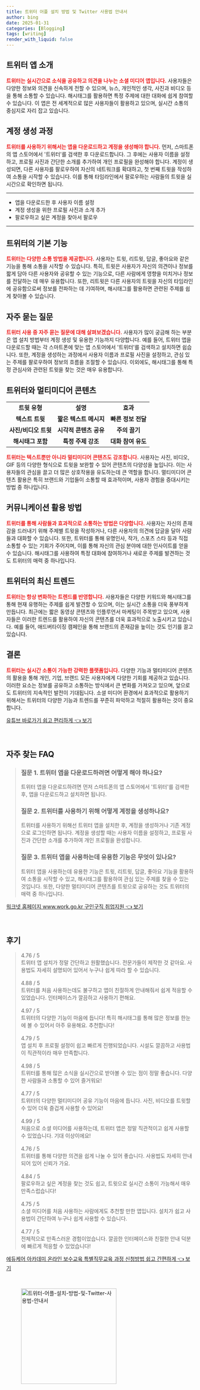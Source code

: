 ```yaml
---
title: 트위터 어플 설치 방법 및 Twitter 사용법 안내서
author: bing
date: 2025-01-31
categories: [Blogging]
tags: [writing]
render_with_liquid: false
---
```



<h2 id='트위터 앱 소개'>트위터 앱 소개</h2>

<p><b><span style="color: #ee2323;">트위터는 실시간으로 소식을 공유하고 의견을 나누는 소셜 미디어 앱입니다.</span></b> 사용자들은 다양한 정보와 의견을 신속하게 전할 수 있으며, 뉴스, 개인적인 생각, 사진과 비디오 등을 통해 소통할 수 있습니다. 해시태그를 활용하면 특정 주제에 대한 대화에 쉽게 참여할 수 있습니다. 이 앱은 전 세계적으로 많은 사용자들이 활용하고 있으며, 실시간 소통의 중심지로 자리 잡고 있습니다.</p>

<h2 id='계정 생성 과정'>계정 생성 과정</h2>

<p><b><span style="color: #ee2323;">트위터를 사용하기 위해서는 앱을 다운로드하고 계정을 생성해야 합니다.</span></b> 먼저, 스마트폰의 앱 스토어에서 '트위터'를 검색한 후 다운로드합니다. 그 후에는 사용자 이름을 설정하고, 프로필 사진과 간단한 소개를 추가하여 개인 프로필을 완성해야 합니다. 계정이 생성되면, 다른 사용자를 팔로우하여 자신의 네트워크를 확대하고, 첫 번째 트윗을 작성하여 소통을 시작할 수 있습니다. 이를 통해 타임라인에서 팔로우하는 사람들의 트윗을 실시간으로 확인하면 됩니다.</p>

<hr />

<ul>
    <li>앱을 다운로드한 후 사용자 이름 설정</li>
    <li>계정 생성을 위한 프로필 사진과 소개 추가</li>
    <li>팔로우하고 싶은 계정을 찾아서 팔로우</li>
</ul>

<hr />

<h2 id='트위터의 기본 기능'>트위터의 기본 기능</h2>

<p><b><span style="color: #ee2323;">트위터는 다양한 소통 방법을 제공합니다.</span></b> 사용자는 트윗, 리트윗, 답글, 좋아요와 같은 기능을 통해 소통을 시작할 수 있습니다. 특히, 트윗은 사용자가 자신의 의견이나 정보를 짧게 담아 다른 사용자와 공유할 수 있는 기능으로, 다른 사람에게 영향을 미치거나 정보를 전달하는 데 매우 유용합니다. 또한, 리트윗은 다른 사용자의 트윗을 자신의 타임라인에 공유함으로써 정보를 전파하는 데 기여하며, 해시태그를 활용하면 관련된 주제를 쉽게 찾아볼 수 있습니다.</p>

<h2 id='자주 묻는 질문'>자주 묻는 질문</h2>

<p><b><span style="color: #ee2323;">트위터 사용 중 자주 묻는 질문에 대해 살펴보겠습니다.</span></b> 사용자가 많이 궁금해 하는 부분은 앱 설치 방법부터 계정 생성 및 유용한 기능까지 다양합니다. 예를 들어, 트위터 앱을 다운로드할 때는 각 스마트폰에 맞는 앱 스토어에서 '트위터'를 검색하고 설치하면 쉽습니다. 또한, 계정을 생성하는 과정에서 사용자 이름과 프로필 사진을 설정하고, 관심 있는 주제를 팔로우하여 정보의 흐름을 조절할 수 있습니다. 이외에도, 해시태그를 통해 특정 관심사와 관련된 트윗을 찾는 것은 매우 유용합니다.</p>

<h2 id='트위터와 멀티미디어 콘텐츠'>트위터와 멀티미디어 콘텐츠</h2>

<table>
    <tr>
        <td style="text-align: center; height: 17px;"><b>트윗 유형</b></td>
        <td style="text-align: center; height: 17px;"><b>설명</b></td>
        <td style="text-align: center; height: 17px;"><b>효과</b></td>
    </tr>
    <tr>
        <td style="text-align: center; height: 17px;"><b>텍스트 트윗</b></td>
        <td style="text-align: center; height: 17px;"><b>짧은 텍스트 메시지</b></td>
        <td style="text-align: center; height: 17px;"><b>빠른 정보 전달</b></td>
    </tr>
    <tr>
        <td style="text-align: center; height: 17px;"><b>사진/비디오 트윗</b></td>
        <td style="text-align: center; height: 17px;"><b>시각적 콘텐츠 공유</b></td>
        <td style="text-align: center; height: 17px;"><b>주의 끌기</b></td>
    </tr>
    <tr>
        <td style="text-align: center; height: 17px;"><b>해시태그 포함</b></td>
        <td style="text-align: center; height: 17px;"><b>특정 주제 강조</b></td>
        <td style="text-align: center; height: 17px;"><b>대화 참여 유도</b></td>
    </tr>
</table>

<p><b><span style="color: #ee2323;">트위터는 텍스트뿐만 아니라 멀티미디어 콘텐츠도 강조합니다.</span></b> 사용자는 사진, 비디오, GIF 등의 다양한 형식으로 트윗을 보완할 수 있어 콘텐츠의 다양성을 높입니다. 이는 사용자들의 관심을 끌고 더 많은 상호작용을 유도하는데 큰 역할을 합니다. 멀티미디어 콘텐츠 활용은 특히 브랜드와 기업들이 소통할 때 효과적이며, 사용자 경험을 증대시키는 방법 중 하나입니다.</p>

<h2 id='커뮤니케이션 활용 방법'>커뮤니케이션 활용 방법</h2>

<p><b><span style="color: #ee2323;">트위터를 통해 사람들과 효과적으로 소통하는 방법은 다양합니다.</span></b> 사용자는 자신의 존재감을 드러내기 위해 주제별 트윗을 작성하거나, 다른 사용자의 의견에 답글을 달아 사람들과 대화할 수 있습니다. 또한, 트위터를 통해 유명인사, 작가, 스포츠 스타 등과 직접 소통할 수 있는 기회가 주어지며, 이를 통해 자신의 관심 분야에 대한 인사이트를 얻을 수 있습니다. 해시태그를 사용하여 특정 대화에 참여하거나 새로운 주제를 발견하는 것도 트위터의 매력 중 하나입니다.</p>

<h2 id='트위터의 최신 트렌드'>트위터의 최신 트렌드</h2>

<p><b><span style="color: #ee2323;">트위터는 항상 변화하는 트렌드를 반영합니다.</span></b> 사용자들은 다양한 키워드와 해시태그를 통해 현재 유행하는 주제를 쉽게 발견할 수 있으며, 이는 실시간 소통을 더욱 풍부하게 만듭니다. 최근에는 짧은 동영상 콘텐츠와 인플루언서 마케팅이 주목받고 있으며, 사용자들은 이러한 트렌드를 활용하여 자신의 콘텐츠를 더욱 효과적으로 노출시키고 있습니다. 예를 들어, 애드버타이징 캠페인을 통해 브랜드의 존재감을 높이는 것도 인기를 끌고 있습니다.</p>

<h2 id='결론'>결론</h2>

<p><b><span style="color: #ee2323;">트위터는 실시간 소통이 가능한 강력한 플랫폼입니다.</span></b> 다양한 기능과 멀티미디어 콘텐츠의 활용을 통해 개인, 기업, 브랜드 모든 사용자에게 다양한 기회를 제공하고 있습니다. 이러한 요소는 정보를 공유하고 소통하는 방식에서 큰 변화를 가져오고 있으며, 앞으로도 트위터의 지속적인 발전이 기대됩니다. 소셜 미디어 환경에서 효과적으로 활용하기 위해서는 트위터의 다양한 기능과 트렌드를 꾸준히 파악하고 적절히 활용하는 것이 중요합니다.</p>


<p><a class="click-button" title="유튜브 바로가기 쉽고 편리하게" href="https://yellowplanner.github.io/posts/%EC%9C%A0%ED%8A%9C%EB%B8%8C-%EB%B0%94%EB%A1%9C%EA%B0%80%EA%B8%B0-%EC%89%BD%EA%B3%A0-%ED%8E%B8%EB%A6%AC%ED%95%98%EA%B2%8C/" rel="dofollow">유튜브 바로가기 쉽고 편리하게 👈 보기</a></p><br>
<h2 id='자주_찾는_FAQ'>자주 찾는 FAQ</h2>
<div itemscope="" itemtype="https://schema.org/FAQPage">
<blockquote>
<div itemscope="" itemprop="mainEntity" itemtype="https://schema.org/Question">
<h3 itemprop="name">질문 1. 트위터 앱을 다운로드하려면 어떻게 해야 하나요?</h3>
<div itemscope="" itemprop="acceptedAnswer" itemtype="https://schema.org/Answer">
<span itemprop="text">
<p>트위터 앱을 다운로드하려면 먼저 스마트폰의 앱 스토어에서 '트위터'를 검색한 후, 앱을 다운로드하고 설치하면 됩니다.</p>
</span>
</div>
</div>
<div itemscope="" itemprop="mainEntity" itemtype="https://schema.org/Question">
<h3 itemprop="name">질문 2. 트위터를 사용하기 위해 어떻게 계정을 생성하나요?</h3>
<div itemscope="" itemprop="acceptedAnswer" itemtype="https://schema.org/Answer">
<span itemprop="text">
<p>트위터를 사용하기 위해선 트위터 앱을 설치한 후, 계정을 생성하거나 기존 계정으로 로그인하면 됩니다. 계정을 생성할 때는 사용자 이름을 설정하고, 프로필 사진과 간단한 소개를 추가하여 개인 프로필을 완성합니다.</p>
</span>
</div>
</div>
<div itemscope="" itemprop="mainEntity" itemtype="https://schema.org/Question">
<h3 itemprop="name">질문 3. 트위터 앱을 사용하는데 유용한 기능은 무엇이 있나요?</h3>
<div itemscope="" itemprop="acceptedAnswer" itemtype="https://schema.org/Answer">
<span itemprop="text">
<p>트위터 앱을 사용하는데 유용한 기능은 트윗, 리트윗, 답글, 좋아요 기능을 활용하여 소통을 시작할 수 있고, 해시태그를 활용하여 관심 있는 주제를 찾을 수 있는 것입니다. 또한, 다양한 멀티미디어 콘텐츠를 트윗으로 공유하는 것도 트위터의 매력 중 하나입니다.</p>
</span>
</div>
</div>
</blockquote>
</div>
<p><a class="click-button" title="워크넷 홈페이지 www.work.go.kr 구인구직 취업지원" href="https://yellowplanner.github.io/posts/%EC%9B%8C%ED%81%AC%EB%84%B7-%ED%99%88%ED%8E%98%EC%9D%B4%EC%A7%80-www.work.go.kr-%EA%B5%AC%EC%9D%B8%EA%B5%AC%EC%A7%81-%EC%B7%A8%EC%97%85%EC%A7%80%EC%9B%90/" rel="dofollow">워크넷 홈페이지 www.work.go.kr 구인구직 취업지원 👈 보기</a></p><br>
<h2 id='후기'>후기</h2>
<div itemscope itemtype="https://schema.org/Product">
  <blockquote>
  <div itemprop="review" itemscope itemtype="https://schema.org/Review">
      <div itemprop="reviewRating" itemscope itemtype="https://schema.org/Rating"> <span itemprop="ratingValue">4.76</span> / <span itemprop="bestRating">5</span> </div>
      <span itemprop="reviewBody">트위터 앱 설치가 정말 간단하고 원활했습니다. 전문가들이 제작한 것 같아요. 사용법도 자세히 설명되어 있어서 누구나 쉽게 따라 할 수 있습니다.</span>
  </div>
  <br>
  <div itemprop="review" itemscope itemtype="https://schema.org/Review">
      <div itemprop="reviewRating" itemscope itemtype="https://schema.org/Rating"> <span itemprop="ratingValue">4.88</span> / <span itemprop="bestRating">5</span> </div>
      <span itemprop="reviewBody">트위터를 처음 사용하는데도 불구하고 앱이 친절하게 안내해줘서 쉽게 적응할 수 있었습니다. 인터페이스가 깔끔하고 사용하기 편해요.</span>
  </div>
  <br>
  <div itemprop="review" itemscope itemtype="https://schema.org/Review">
      <div itemprop="reviewRating" itemscope itemtype="https://schema.org/Rating"> <span itemprop="ratingValue">4.97</span> / <span itemprop="bestRating">5</span> </div>
      <span itemprop="reviewBody">트위터의 다양한 기능이 마음에 듭니다! 특히 해시태그를 통해 많은 정보를 한눈에 볼 수 있어서 아주 유용해요. 추천합니다!</span>
  </div>
  <br>
  <div itemprop="review" itemscope itemtype="https://schema.org/Review">
      <div itemprop="reviewRating" itemscope itemtype="https://schema.org/Rating"> <span itemprop="ratingValue">4.79</span> / <span itemprop="bestRating">5</span> </div>
      <span itemprop="reviewBody">앱 설치 후 프로필 설정이 쉽고 빠르게 진행되었습니다. 시설도 깔끔하고 사용법이 직관적이라 매우 만족합니다.</span>
  </div>
  <br>
  <div itemprop="review" itemscope itemtype="https://schema.org/Review">
      <div itemprop="reviewRating" itemscope itemtype="https://schema.org/Rating"> <span itemprop="ratingValue">4.98</span> / <span itemprop="bestRating">5</span> </div>
      <span itemprop="reviewBody">트위터를 통해 많은 소식을 실시간으로 받아볼 수 있는 점이 정말 좋습니다. 다양한 사람들과 소통할 수 있어 즐거워요!</span>
  </div>
  <br>
  <div itemprop="review" itemscope itemtype="https://schema.org/Review">
      <div itemprop="reviewRating" itemscope itemtype="https://schema.org/Rating"> <span itemprop="ratingValue">4.77</span> / <span itemprop="bestRating">5</span> </div>
      <span itemprop="reviewBody">트위터의 다양한 멀티미디어 공유 기능이 마음에 듭니다. 사진, 비디오를 트윗할 수 있어 더욱 즐겁게 사용할 수 있어요!</span>
  </div>
  <br>
  <div itemprop="review" itemscope itemtype="https://schema.org/Review">
      <div itemprop="reviewRating" itemscope itemtype="https://schema.org/Rating"> <span itemprop="ratingValue">4.99</span> / <span itemprop="bestRating">5</span> </div>
      <span itemprop="reviewBody">처음으로 소셜 미디어를 사용하는데, 트위터 앱은 정말 직관적이고 쉽게 사용할 수 있었습니다. 기대 이상이에요!</span>
  </div>
  <br>
  <div itemprop="review" itemscope itemtype="https://schema.org/Review">
      <div itemprop="reviewRating" itemscope itemtype="https://schema.org/Rating"> <span itemprop="ratingValue">4.76</span> / <span itemprop="bestRating">5</span> </div>
      <span itemprop="reviewBody">트위터를 통해 다양한 의견을 쉽게 나눌 수 있어 좋습니다. 사용법도 자세히 안내되어 있어 신뢰가 가요.</span>
  </div>
  <br>
  <div itemprop="review" itemscope itemtype="https://schema.org/Review">
      <div itemprop="reviewRating" itemscope itemtype="https://schema.org/Rating"> <span itemprop="ratingValue">4.84</span> / <span itemprop="bestRating">5</span> </div>
      <span itemprop="reviewBody">팔로우하고 싶은 계정을 찾는 것도 쉽고, 트윗으로 실시간 소통이 가능해서 매우 만족스럽습니다!</span>
  </div>
  <br>
  <div itemprop="review" itemscope itemtype="https://schema.org/Review">
      <div itemprop="reviewRating" itemscope itemtype="https://schema.org/Rating"> <span itemprop="ratingValue">4.75</span> / <span itemprop="bestRating">5</span> </div>
      <span itemprop="reviewBody">소셜 미디어를 처음 사용하는 사람에게도 추천할 만한 앱입니다. 설치가 쉽고 사용법이 간단하여 누구나 쉽게 사용할 수 있습니다.</span>
  </div>
  <br>
  <div itemprop="review" itemscope itemtype="https://schema.org/Review">
      <div itemprop="reviewRating" itemscope itemtype="https://schema.org/Rating"> <span itemprop="ratingValue">4.77</span> / <span itemprop="bestRating">5</span> </div>
      <span itemprop="reviewBody">전체적으로 만족스러운 경험이었습니다. 깔끔한 인터페이스와 친절한 안내 덕분에 빠르게 적응할 수 있었습니다!</span>
  </div>
  </blockquote>
</div>
<p><a class="click-button" title="에듀케어 아카데미 온라인 보수교육 특별직무교육 과정 신청방법 쉽고 간편하게" href="https://yellowplanner.github.io/posts/%EC%97%90%EB%93%80%EC%BC%80%EC%96%B4-%EC%95%84%EC%B9%B4%EB%8D%B0%EB%AF%B8-%EC%98%A8%EB%9D%BC%EC%9D%B8-%EB%B3%B4%EC%88%98%EA%B5%90%EC%9C%A1-%ED%8A%B9%EB%B3%84%EC%A7%81%EB%AC%B4%EA%B5%90%EC%9C%A1-%EA%B3%BC%EC%A0%95-%EC%8B%A0%EC%B2%AD%EB%B0%A9%EB%B2%95-%EC%89%BD%EA%B3%A0-%EA%B0%84%ED%8E%B8%ED%95%98%EA%B2%8C/" rel="dofollow">에듀케어 아카데미 온라인 보수교육 특별직무교육 과정 신청방법 쉽고 간편하게 👈 보기</a></p><br>
<figure class="image"><img src="https://yellowplanner.github.io/assets/img/thumbnail/트위터-어플-설치-방법-및-Twitter-사용법-안내서.webp" alt="트위터-어플-설치-방법-및-Twitter-사용법-안내서" width="256" height="256"></figure>